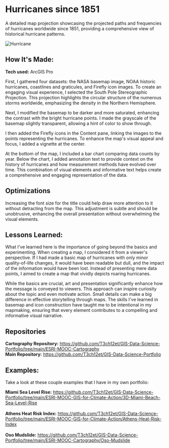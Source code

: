 # Hurricanes since 1851
A detailed map projection showcasing the projected paths and frequencies of hurricanes worldwide since 1851, providing a comprehensive view of historical hurricane patterns.

<img alt = "Hurricane" img src="./Hurricane_Projection_EmekaEmeche.jpg"/>

## How It's Made:

**Tech used:** ArcGIS Pro

First, I gathered four datasets: the NASA basemap image, NOAA historic hurricanes, coastlines and graticules, and Firefly icon images. To create an engaging visual experience, I selected the South Pole Stereographic Projection. This projection highlights the circular structure of the numerous storms worldwide, emphasizing the density in the Northern Hemisphere.

Next, I modified the basemap to be darker and more saturated, enhancing the contrast with the bright hurricane points. I made the grayscale of the basemap slightly transparent, allowing a hint of color to show through.

I then added the Firefly icons in the Content pane, linking the images to the points representing the hurricanes. To enhance the map's visual appeal and focus, I added a vignette at the center.

At the bottom of the map, I included a bar chart comparing data counts by year. Below the chart, I added annotation text to provide context on the history of hurricanes and how measurement methods have evolved over time. This combination of visual elements and informative text helps create a comprehensive and engaging representation of the data.

## Optimizations

Increasing the font size for the title could help draw more attention to it without detracting from the map. This adjustment is subtle and should be unobtrusive, enhancing the overall presentation without overwhelming the visual elements.

## Lessons Learned:

What I've learned here is the importance of going beyond the basics and experimenting. When creating a map, I considered it from a viewer's perspective. If I had made a basic map of hurricanes with only minor quality-of-life changes, it would have been readable but dull, and the impact of the information would have been lost. Instead of presenting mere data points, I aimed to create a map that vividly depicts roaring hurricanes.

While the basics are crucial, art and presentation significantly enhance how the message is conveyed to viewers. This approach can inspire curiosity about the topic and even motivate action. Small details can make a big difference in effective storytelling through maps. The skills I've learned in basemap and icon construction have taught me to be intentional in my mapmaking, ensuring that every element contributes to a compelling and informative visual narrative.

## Repositories
**Cartography Repository:** https://github.com/T3ch12et/GIS-Data-Science-Portfolio/tree/main/ESRI-MOOC-Cartography <br>
**Main Repository:** https://github.com/T3ch12et/GIS-Data-Science-Portfolio

## Examples:
Take a look at these couple examples that I have in my own portfolio:

**Miami Sea Level Rise:** https://github.com/T3ch12et/GIS-Data-Science-Portfolio/tree/main/ESRI-MOOC-GIS-for-Climate-Action/3D-Miami-Beach-Sea-Level-Rise <br>
<br>
**Athens Heat Risk Index:** https://github.com/T3ch12et/GIS-Data-Science-Portfolio/tree/main/ESRI-MOOC-GIS-for-Climate-Action/Athens-Heat-Risk-Index <br>
<br>
**Oso Mudslide:** https://github.com/T3ch12et/GIS-Data-Science-Portfolio/tree/main/ESRI-MOOC-Cartography/Oso-Mudslide
